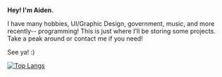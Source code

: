 **Hey! I'm Aiden.**

I have many hobbies, UI/Graphic Design, government, music, and more recently-- programming!
This is just where I'll be storing some projects. Take a peak around or contact me if you need!

See ya! :)

[![Top Langs](https://github-readme-stats.vercel.app/api/top-langs/?username=anuraghazra&layout=compact)](https://github.com/anuraghazra/github-readme-stats)
